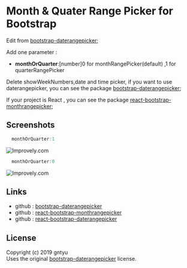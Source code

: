 # Month & Quater Range Picker for Bootstrap

Edit from [bootstrap-daterangepicker](https://github.com/dangrossman/bootstrap-daterangepicker);

Add one parameter :  
* **monthOrQuarter**:[number]0 for monthRangePicker(default) ,1 for quarterRangePicker  

Delete showWeekNumbers,date and time picker, if you want to use daterangepicker, you can see the package [bootstrap-daterangepicker](https://www.npmjs.com/package/bootstrap-daterangepicker);

If your project is React , you can see the package [react-bootstrap-monthrangepicker](https://www.npmjs.com/package/react-bootstrap-monthrangepicker);


## Screenshots

```javascript
  monthOrQuarter:1
```
![Improvely.com](http://t.w2wz.cn/t6/700/1555049607x2728278608.gif)

```javascript
  monthOrQuarter:0
```
![Improvely.com](http://t.w2wz.cn/t6/700/1555049870x2728265518.gif)

## Links

* github : [bootstrap-daterangepicker](https://github.com/dangrossman/bootstrap-daterangepicker)
* github : [react-bootstrap-monthrangepicker ](https://github.com/gntyu/bootstrap-monthrangepicker)
* github : [react-bootstrap-daterangepicker](https://github.com/skratchdot/react-bootstrap-daterangepicker)


## License

Copyright (c) 2019 gntyu   
Uses the original [bootstrap-daterangepicker](https://github.com/dangrossman/bootstrap-daterangepicker) license.

